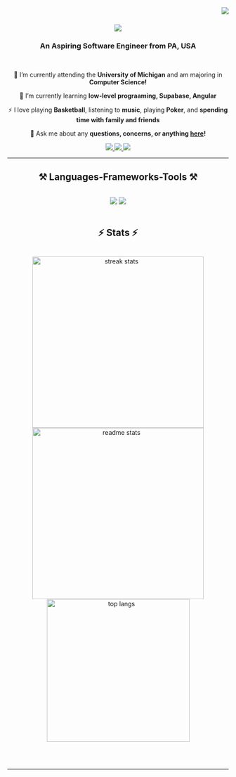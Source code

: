 <img align="right" src="https://visitor-badge.laobi.icu/badge?page_id=ohmp7.ohmp7" />

<h1 align="center">
    <img src="https://readme-typing-svg.herokuapp.com/?font=Righteous&size=35&center=true&vCenter=true&width=500&height=70&duration=4000&lines=Hi+There!+👋;+I'm+Ohm+Patel!;" />
</h1>

<h3 align="center">An Aspiring Software Engineer from PA, USA</h3>

<br/>

<div align="center">
 
 🔭 I’m currently attending the **University of Michigan** and am majoring in **Computer Science!**
 
 🌱 I’m currently learning **low-level prograaming, Supabase, Angular**

⚡ I love playing **Basketball**, listening to **music**, playing **Poker**, and **spending time with family and friends**

💬 Ask me about any **questions, concerns, or anything [here](https://github.com/ohmp7/ohmp7/issues)!**


 </div>
 
<div align="center"> 
  <a href="mailto:ohm7p1234@gmail.com">
    <img src="https://img.shields.io/badge/Gmail-333333?style=for-the-badge&logo=gmail&logoColor=red" />
  </a>
  <a href="https://www.linkedin.com/in/ohm-patel7/" target="_blank">
    <img src="https://img.shields.io/badge/LinkedIn-0077B5?style=for-the-badge&logo=linkedin&logoColor=white" target="_blank" />
  </a>
  <a href="https://https://github.com/ohmp7/" target="_blank">
     <img src="https://img.shields.io/badge/Portfolio-FF5722?style=for-the-badge&logo=todoist&logoColor=white" target="_blank" /> <!-- sqlite, safari, google-chrome are other good icon options -->
  </a>
</div>

 <hr/>
 
<h2 align="center">⚒️ Languages-Frameworks-Tools ⚒️</h2>
<br/>
<div align="center">
    <img src="https://skillicons.dev/icons?i=react,kubernetes,docker,html,css,vscode,github,figma,tailwind,git,r" />
    <img src="https://skillicons.dev/icons?i=nodejs,python,javascript,typescript,cpp,firebase,arduino,c,java,nextjs,postgresql,aws" /><br>
</div>

<br/>

<h2 align="center">⚡ Stats ⚡</h2>
<br>
<div align=center>
  <img width=390 src="[![GitHub Streak](https://streak-stats.demolab.com/?user=ohmp7)](https://git.io/streak-stats)user=ohmp7&count_private=true&theme=react&border_radius=10" alt="streak stats"/>
  <img width=390 src="https://github-readme-stats-ohmp7.vercel.app/api?username=ohmp7&count_private=true&show_icons=true&theme=react&rank_icon=github&border_radius=10" alt="readme stats" />
  <br/>
  <img width=325 align="center" src="https://github-readme-stats-ohmp7.vercel.app/api/top-langs/?username=salesp07&hide=HTML&langs_count=8&layout=compact&theme=react&border_radius=10&size_weight=0.5&count_weight=0.5&exclude_repo=github-readme-stats" alt="top langs" />
</div>

<br/><br/>

<hr/>
